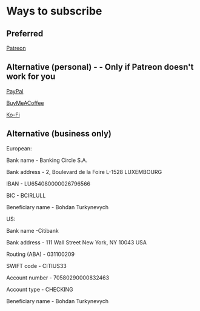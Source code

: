 # Ways to subscribe

## Preferred

[Patreon](https://patreon.com/tb0hdan)

## Alternative (personal) - - Only if Patreon doesn't work for you

[PayPal](https://paypal.me/tb0hdan)

[BuyMeACoffee](https://buymeacoffee.com/tb0hdan)

[Ko-Fi](https://ko-fi.com/tb0hdan)


## Alternative (business only)

European:

Bank name - Banking Circle S.A.

Bank address - 2, Boulevard de la Foire L-1528 LUXEMBOURG

IBAN - LU654080000026796566

BIC - BCIRLULL

Beneficiary name - Bohdan Turkynevych


US:

Bank name -Citibank

Bank address - 111 Wall Street New York, NY 10043 USA

Routing (ABA) - 031100209

SWIFT code - CITIUS33

Account number - 70580290000832463

Account type - CHECKING

Beneficiary name - Bohdan Turkynevych
